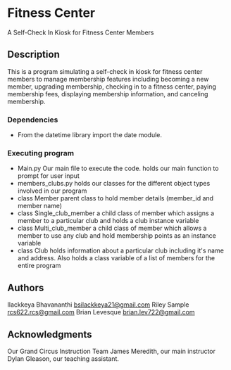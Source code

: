 # Fitness Center

A Self-Check In Kiosk for Fitness Center Members

## Description

This is a program simulating a self-check in kiosk for fitness center members to manage membership features including becoming a new member, upgrading membership, checking in to a fitness center, paying membership fees, displaying membership information, and canceling membership.

### Dependencies

* From the datetime library import the date module.

### Executing program

* Main.py
  Our main file to execute the code. holds our main function to prompt for user input
* members_clubs.py
  holds our classes for the different object types involved in our program
* class Member
  parent class to hold member details (member_id and member name)
* class Single_club_member
  a child class of member which assigns a member to a particular club and holds a club instance variable
* class Multi_club_member
  a child class of member which allows a member to use any club and hold membership points as an instance variable
* class Club
  holds information about a particular club including it's name and address. Also holds a class variable of a list of members for the entire 
  program

  

## Authors

Ilackkeya Bhavananthi bsilackkeya21@gmail.com
Riley Sample rcs622.rcs@gmail.com
Brian Levesque brian.lev722@gmail.com

## Acknowledgments
Our Grand Circus Instruction Team 
James Meredith, our main instructor
Dylan Gleason, our teaching assistant.
